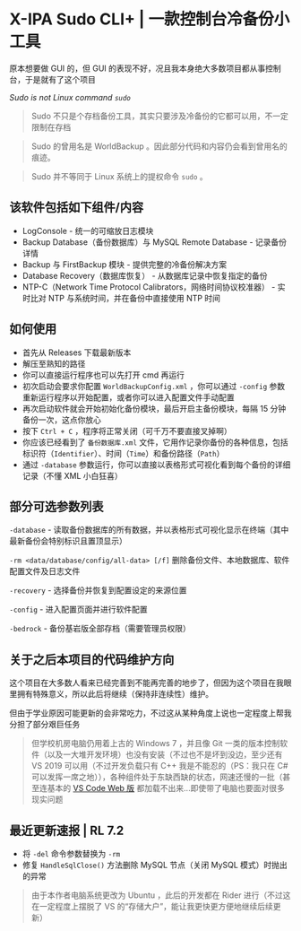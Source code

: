 ﻿# X-IPA Sudo CLI+ | 一款控制台冷备份小工具

原本想要做 GUI 的，但 GUI 的表现不好，况且我本身绝大多数项目都从事控制台，于是就有了这个项目

*Sudo is not Linux command `sudo`*

> Sudo 不只是个存档备份工具，其实只要涉及冷备份的它都可以用，不一定限制在存档

> Sudo 的曾用名是 WorldBackup 。因此部分代码和内容仍会看到曾用名的痕迹。

> Sudo 并不等同于 Linux 系统上的提权命令 `sudo` 。

## 该软件包括如下组件/内容

- LogConsole - 统一的可缩放日志模块
- Backup Database（备份数据库）与 MySQL Remote Database - 记录备份详情
- Backup 与 FirstBackup 模块 - 提供完整的冷备份解决方案
- Database Recovery（数据库恢复） - 从数据库记录中恢复指定的备份
- NTP-C（Network Time Protocol Calibrators，网络时间协议校准器） - 实时比对 NTP 与系统时间，并在备份中直接使用 NTP 时间

## 如何使用

- 首先从 Releases 下载最新版本
- 解压至熟知的路径
- 你可以直接运行程序也可以先打开 cmd 再运行
- 初次启动会要求你配置 `WorldBackupConfig.xml` ，你可以通过 `-config` 参数重新运行程序以开始配置，或者你可以进入配置文件手动配置
- 再次启动软件就会开始初始化备份模块，最后开启主备份模块，每隔 15 分钟备份一次，这点你放心
- 按下 `Ctrl + C` ，程序将正常关闭（可千万不要直接叉掉啊）
- 你应该已经看到了 `备份数据库.xml` 文件，它用作记录你备份的各种信息，包括标识符（`Identifier`）、时间（`Time`）和备份路径（`Path`）
- 通过 `-database` 参数运行，你可以直接以表格形式可视化看到每个备份的详细记录（不懂 XML 小白狂喜）

## 部分可选参数列表

`-database` - 读取备份数据库的所有数据，并以表格形式可视化显示在终端（其中最新备份会特别标识且置顶显示）

`-rm <data/database/config/all-data> [/f]` 删除备份文件、本地数据库、软件配置文件及日志文件

`-recovery` - 选择备份并恢复到配置设定的来源位置

`-config` - 进入配置页面并进行软件配置

`-bedrock` - 备份基岩版全部存档（需要管理员权限）

## 关于之后本项目的代码维护方向

这个项目在大多数人看来已经完善到不能再完善的地步了，但因为这个项目在我眼里拥有特殊意义，所以此后将继续（保持非连续性）维护。

但由于学业原因可能更新的会非常吃力，不过这从某种角度上说也一定程度上帮我分担了部分艰巨任务

> 但学校机房电脑仍用着上古的 Windows 7 ，并且像 Git 一类的版本控制软件（以及一大堆开发环境）也没有安装（不过也不是坏到没边，至少还有 VS 2019 可以用（不过开发负载只有 C++ 我是不能忍的（PS：我只在 C# 可以发挥一席之地）），各种组件处于东缺西缺的状态，网速还慢的一批（甚至连基本的 [VS Code Web 版](https://vscode.dev) 都加载不出来...即使带了电脑也要面对很多现实问题

## 最近更新速报 | RL 7.2

- 将 `-del` 命令参数替换为 `-rm` 
- 修复 `HandleSqlClose()` 方法删除 MySQL 节点（关闭 MySQL 模式）时抛出的异常

> 由于本作者电脑系统更改为 Ubuntu ，此后的开发都在 Rider 进行（不过这在一定程度上摆脱了 VS 的“存储大户”，能让我更快更方便地继续后续更新）